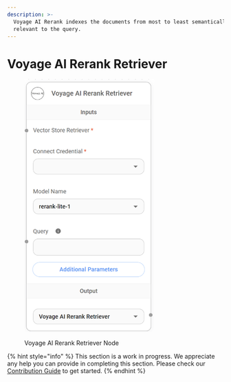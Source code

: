 ```yaml
---
description: >-
  Voyage AI Rerank indexes the documents from most to least semantically
  relevant to the query.
---
```


# Voyage AI Rerank Retriever

<figure><img src="../../../.gitbook/assets/image--149-.png" alt="" width="302"><figcaption><p>Voyage AI Rerank Retriever Node</p></figcaption></figure>

{% hint style="info" %}
This section is a work in progress. We appreciate any help you can provide in completing this section. Please check our [Contribution Guide](../../../contributing/) to get started.
{% endhint %}
